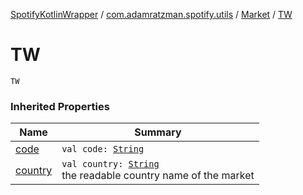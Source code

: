 [SpotifyKotlinWrapper](../../index.md) / [com.adamratzman.spotify.utils](../index.md) / [Market](index.md) / [TW](./-t-w.md)

# TW

`TW`

### Inherited Properties

| Name | Summary |
|---|---|
| [code](code.md) | `val code: `[`String`](https://kotlinlang.org/api/latest/jvm/stdlib/kotlin/-string/index.html) |
| [country](country.md) | `val country: `[`String`](https://kotlinlang.org/api/latest/jvm/stdlib/kotlin/-string/index.html)<br>the readable country name of the market |
